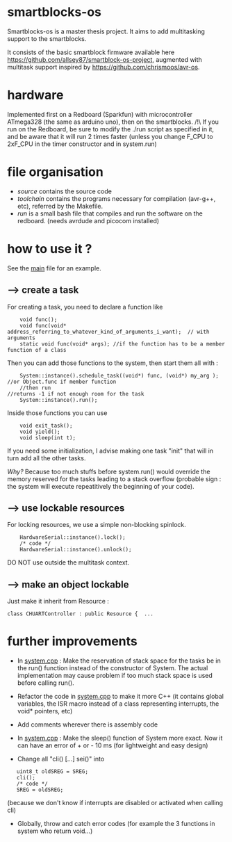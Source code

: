 # smartblocks-os

Smartblocks-os is a master thesis project. It aims to add multitasking support to the smartblocks.
 
It consists of the basic smartblock firmware available here https://github.com/allsey87/smartblock-os-project, 
augmented with multitask support inspired by https://github.com/chrismoos/avr-os.


# hardware
Implemented first on a Redboard (Sparkfun) with microcontroller ATmega328 (the same as arduino uno), then on the smartblocks.
/!\ If you run on the Redboard, be sure to modify the ./run script as specified in it, and be aware that it will run 2 times faster (unless you change F_CPU to 2xF_CPU in the timer constructor and in system.run) 


# file organisation

 - *source* contains the source code
 - *toolchain* contains the programs necessary for compilation (avr-g++, etc), referred by the Makefile. 
 - *run* is a small bash file that compiles and run the software on the redboard. (needs avrdude and picocom installed)

# how to use it ?

See the [main](https://github.com/romische/smartblocks-os/blob/master/source/main.cpp) file for an example.


## --> create a task
For creating a task, you need to declare a function like
```
    void func();
    void func(void* address_referring_to_whatever_kind_of_arguments_i_want);  // with arguments
    static void func(void* args); //if the function has to be a member function of a class
```
Then you can add those functions to the system, then start them all with :
```
    System::instance().schedule_task((void*) func, (void*) my_arg );   //or Object.func if member function
    //then run                                                         //returns -1 if not enough room for the task
    System::instance().run(); 
```

Inside those functions you can use
```
    void exit_task();
    void yield();
    void sleep(int t);
```

If you need some initialization, I advise making one task "init" that will in turn add all the other tasks.

*Why?* Because too much stuffs before system.run() would override the memory reserved for the tasks leading to a stack overflow (probable sign : the system will execute repeatitively the beginning of your code).

## --> use lockable resources

For locking resources, we use a simple non-blocking spinlock.

```
    HardwareSerial::instance().lock();
    /* code */
    HardwareSerial::instance().unlock();
```
DO NOT use outside the multitask context.

## --> make an object lockable
Just make it inherit from Resource :
```
class CHUARTController : public Resource {  ...
```

# further improvements

- In [system.cpp](https://github.com/romische/smartblocks-os/blob/master/source/system.cpp) : Make the reservation of stack space for the tasks be in the run() function instead of the constructor of System. The actual implementation may cause problem if too much stack space is used before calling run().

- Refactor the code in [system.cpp](https://github.com/romische/smartblocks-os/blob/master/source/system.cpp) to make it more C++ (it contains global variables, the ISR macro instead of a class representing interrupts, the void* pointers, etc)

- Add comments wherever there is assembly code

- In [system.cpp](https://github.com/romische/smartblocks-os/blob/master/source/system.cpp) : Make the sleep() function of System more exact. Now it can have an error of + or - 10 ms (for lightweight and easy design)

- Change all "cli() [...] sei()" into 
```
   uint8_t oldSREG = SREG;
   cli();
   /* code */
   SREG = oldSREG;
```
(because we don't know if interrupts are disabled or activated when calling cli)

- Globally, throw and catch error codes (for example the 3 functions in system who return void...)
